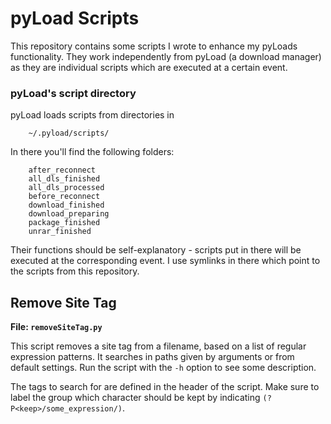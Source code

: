 # pyLoad Scripts

This repository contains some scripts I wrote to enhance my pyLoads functionality. They work independently from pyLoad (a download manager) as they are individual scripts which are executed at a certain event.

### pyLoad's script directory
pyLoad loads scripts from directories in

        ~/.pyload/scripts/

In there you'll find the following folders:

        after_reconnect
        all_dls_finished
        all_dls_processed
        before_reconnect
        download_finished
        download_preparing
        package_finished
        unrar_finished

Their functions should be self-explanatory - scripts put in there will be executed at the corresponding event. I use symlinks in there which point to the scripts from this repository.


## Remove Site Tag

**File: `removeSiteTag.py`**

This script removes a site tag from a filename, based on a list of regular expression patterns. It searches in paths given by arguments or from default settings. Run the script with the `-h` option to see some description.

The tags to search for are defined in the header of the script. Make sure to label the group which character should be kept by indicating `(?P<keep>/some_expression/)`.
